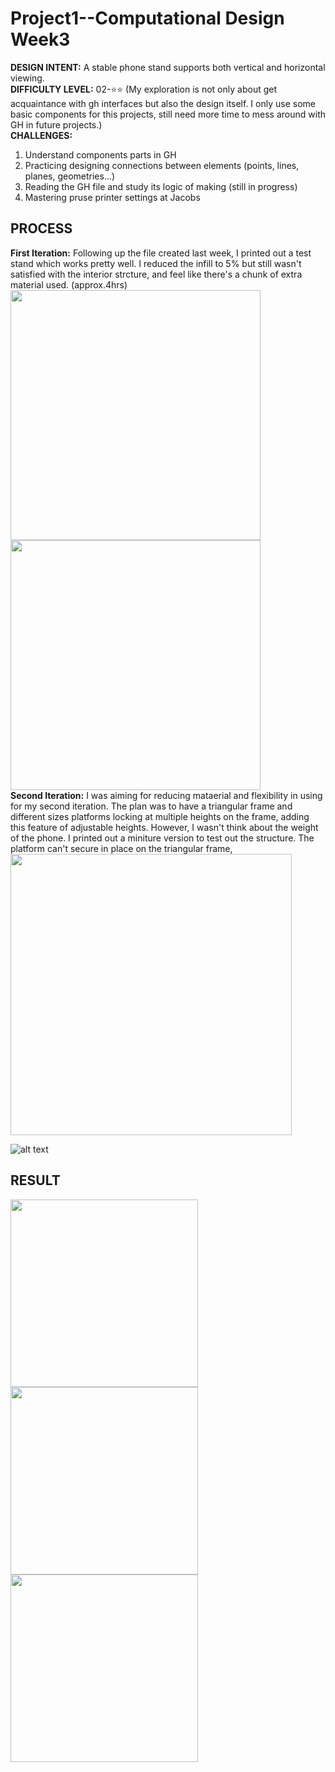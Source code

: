 # Project1--Computational Design Week3 #
**DESIGN INTENT:** A stable phone stand supports both vertical and horizontal viewing.  
**DIFFICULTY LEVEL:** 02-⭐️⭐️  (My exploration is not only about get acquaintance with gh interfaces but also the design itself. I only use some basic components for this projects, still need more time to mess around with GH in future projects.)  
**CHALLENGES:**
1. Understand components parts in GH
2. Practicing designing connections between elements (points, lines, planes, geometries...)
3. Reading the GH file and study its logic of making (still in progress)
4. Mastering pruse printer settings at Jacobs 

## PROCESS ##
**First Iteration:** Following up the file created last week, I printed out a test stand which works pretty well. I reduced the infill to 5% but still wasn't satisfied with the interior strcture, and feel like there's a chunk of extra material used. (approx.4hrs)
<img width=400 src="stand1top.jpg">      <img width=400 src="stand2.jpg">  
**Second Iteration:** I was aiming for reducing mataerial and flexibility in using for my second iteration. The plan was to have a triangular frame and different sizes platforms locking at multiple heights on the frame, adding this feature of adjustable heights. However, I wasn't think about the weight of the phone. I printed out a miniture version to test out the structure. The platform can't secure in place on the triangular frame, 
<img width=450 src="RhinoInterface9_4.png">

![alt text](stand3.jpg)
## RESULT ##
<img width=300 src="standphone.jpg"> <img width=300 src="stand3.jpg"> <img width=300 src="standphone2.jpg">


